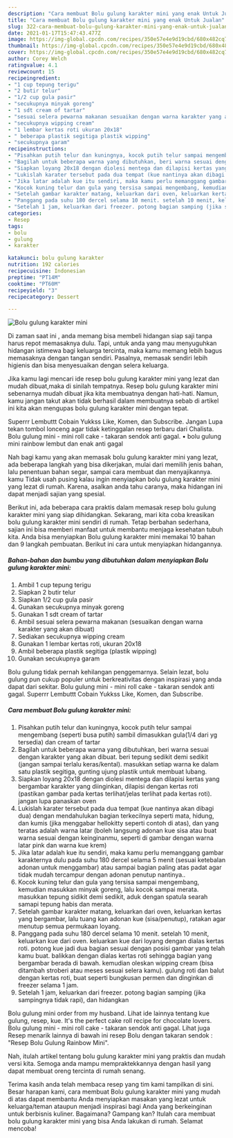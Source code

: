 ```yaml
---
description: "Cara membuat Bolu gulung karakter mini yang enak Untuk Jualan"
title: "Cara membuat Bolu gulung karakter mini yang enak Untuk Jualan"
slug: 322-cara-membuat-bolu-gulung-karakter-mini-yang-enak-untuk-jualan
date: 2021-01-17T15:47:43.477Z
image: https://img-global.cpcdn.com/recipes/350e57e4e9d19cbd/680x482cq70/bolu-gulung-karakter-mini-foto-resep-utama.jpg
thumbnail: https://img-global.cpcdn.com/recipes/350e57e4e9d19cbd/680x482cq70/bolu-gulung-karakter-mini-foto-resep-utama.jpg
cover: https://img-global.cpcdn.com/recipes/350e57e4e9d19cbd/680x482cq70/bolu-gulung-karakter-mini-foto-resep-utama.jpg
author: Corey Welch
ratingvalue: 4.1
reviewcount: 15
recipeingredient:
- "1 cup tepung terigu"
- "2 butir telur"
- "1/2 cup gula pasir"
- "secukupnya minyak goreng"
- "1 sdt cream of tartar"
- "sesuai selera pewarna makanan sesuaikan dengan warna karakter yang akan dibuat"
- "secukupnya wipping cream"
- "1 lembar kertas roti ukuran 20x18"
- " beberapa plastik segitiga plastik wipping"
- "secukupnya garam"
recipeinstructions:
- "Pisahkan putih telur dan kuningnya, kocok putih telur sampai mengembang (seperti busa putih) sambil dimasukkan gula(1/4 dari yg tersedia) dan cream of tartar"
- "Bagilah untuk beberapa warna yang dibutuhkan, beri warna sesuai dengan karakter yang akan dibuat. beri tepung sedikit demi sedikit (jangan sampai terlalu keras/kental). masukkan setiap warna ke dalam satu plastik segitiga, gunting ujung plastik untuk membuat lubang."
- "Siapkan loyang 20x18 dengan diolesi mentega dan dilapisi kertas yang bergambar karakter yang diinginkan, dilapisi dengan kertas roti (pastikan gambar pada kertas terlihat/jelas terlihat pada kertas roti). jangan lupa panaskan oven"
- "Lukislah karater tersebut pada dua tempat (kue nantinya akan dibagi dua) dengan mendahulukan bagian terkecilnya seperti mata, hidung, dan kumis (jika menggabar hellokitty seperti contoh di atas), dan yang teratas adalah warna latar (boleh langsung adonan kue sisa atau buat warna sesuai dengan keinginanmu, seperti di gambar dengan warna latar pink dan warna kue krem)"
- "Jika latar adalah kue itu sendiri, maka kamu perlu memanggang gambar karakternya dulu pada suhu 180 dercel selama 5 menit (sesuai ketebalan adonan untuk menggambar) atau sampai bagian paling atas padat agar tidak mudah tercampur dengan adonan penutup nantinya.."
- "Kocok kuning telur dan gula yang tersisa sampai mengembang, kemudian masukkan minyak goreng, lalu kocok sampai merata. masukkan tepung sidikit demi sedikit, aduk dengan spatula searah samapi tepung habis dan merata."
- "Setelah gambar karakter matang, keluarkan dari oven, keluarkan kertas yang bergambar, lalu tuang kan adonan kue (sisa/penutup), ratakan agar menutup semua permukaan loyang."
- "Panggang pada suhu 180 dercel selama 10 menit. setelah 10 menit, keluarkan kue dari oven. keluarkan kue dari loyang dengan dialas kertas roti. potong kue jadi dua bagian sesuai dengan posisi gambar yang telah kamu buat. balikkan dengan dialas kertas roti sehingga bagian yang bergambar berada di bawah. kemudian oleskan wipping cream (bisa ditambah stroberi atau meses sesuai selera kamu). gulung roti dan balut dengan kertas roti, buat seperti bungkusan permen dan dinginkan di freezer selama 1 jam."
- "Setelah 1 jam, keluarkan dari freezer. potong bagian samping (jika sampingnya tidak rapi), dan hidangkan"
categories:
- Resep
tags:
- bolu
- gulung
- karakter

katakunci: bolu gulung karakter 
nutrition: 192 calories
recipecuisine: Indonesian
preptime: "PT14M"
cooktime: "PT60M"
recipeyield: "3"
recipecategory: Dessert

---
```



![Bolu gulung karakter mini](https://img-global.cpcdn.com/recipes/350e57e4e9d19cbd/680x482cq70/bolu-gulung-karakter-mini-foto-resep-utama.jpg)

Di zaman  saat ini , anda memang bisa membeli hidangan siap saji tanpa harus repot memasaknya dulu. Tapi, untuk anda yang mau menyuguhkan hidangan istimewa bagi keluarga tercinta, maka kamu memang lebih bagus memasaknya dengan tangan sendiri. Pasalnya, memasak sendiri lebih higienis dan bisa menyesuaikan dengan selera keluarga.

Jika kamu lagi mencari ide resep bolu gulung karakter mini yang lezat dan mudah dibuat,maka di sinilah tempatnya. Resep bolu gulung karakter mini  sebenarnya mudah dibuat jika kita membuatnya dengan hati-hati. Namun, kamu jangan takut akan tidak berhasil dalam membuatnya 
sebab di artikel ini kita akan mengupas bolu gulung karakter mini dengan tepat.  

Superrr Lembuttt Cobain Yukkss Like, Komen, dan Subscribe. Jangan Lupa tekan tombol lonceng agar tidak ketinggalan resep terbaru dari Chalista. Bolu gulung mini - mini roll cake - takaran sendok anti gagal. • bolu gulung mini rainbow lembut dan enak anti gagal

Nah bagi kamu yang akan memasak bolu gulung karakter mini yang lezat, ada beberapa langkah yang bisa dikerjakan, mulai dari memilih jenis bahan, lalu penentuan bahan segar, sampai cara membuat dan menyajikannya. kamu Tidak usah pusing kalau ingin menyiapkan bolu gulung karakter mini yang lezat di rumah. Karena, asalkan anda  tahu caranya, maka hidangan ini dapat menjadi sajian yang spesial.

Berikut ini, ada beberapa cara praktis  dalam memasak resep bolu gulung karakter mini yang siap dihidangkan. Sekarang, mari kita coba kreasikan bolu gulung karakter mini sendiri di rumah. Tetap berbahan sederhana, sajian ini bisa memberi manfaat untuk membantu menjaga kesehatan tubuh kita. Anda bisa menyiapkan Bolu gulung karakter mini memakai 10 bahan dan 9 langkah pembuatan. Berikut ini cara untuk menyiapkan hidangannya.

<!--inarticleads1-->

##### Bahan-bahan dan bumbu yang dibutuhkan dalam menyiapkan Bolu gulung karakter mini:

1. Ambil 1 cup tepung terigu
1. Siapkan 2 butir telur
1. Siapkan 1/2 cup gula pasir
1. Gunakan secukupnya minyak goreng
1. Gunakan 1 sdt cream of tartar
1. Ambil sesuai selera pewarna makanan (sesuaikan dengan warna karakter yang akan dibuat)
1. Sediakan secukupnya wipping cream
1. Gunakan 1 lembar kertas roti, ukuran 20x18
1. Ambil  beberapa plastik segitiga (plastik wipping)
1. Gunakan secukupnya garam


Bolu gulung tidak pernah kehilangan penggemarnya. Selain lezat, bolu gulung pun cukup populer untuk berkreativitas dengan inspirasi yang anda dapat dari sekitar. Bolu gulung mini - mini roll cake - takaran sendok anti gagal. Superrr Lembuttt Cobain Yukkss Like, Komen, dan Subscribe. 

<!--inarticleads2-->

##### Cara membuat Bolu gulung karakter mini:

1. Pisahkan putih telur dan kuningnya, kocok putih telur sampai mengembang (seperti busa putih) sambil dimasukkan gula(1/4 dari yg tersedia) dan cream of tartar
1. Bagilah untuk beberapa warna yang dibutuhkan, beri warna sesuai dengan karakter yang akan dibuat. beri tepung sedikit demi sedikit (jangan sampai terlalu keras/kental). masukkan setiap warna ke dalam satu plastik segitiga, gunting ujung plastik untuk membuat lubang.
1. Siapkan loyang 20x18 dengan diolesi mentega dan dilapisi kertas yang bergambar karakter yang diinginkan, dilapisi dengan kertas roti (pastikan gambar pada kertas terlihat/jelas terlihat pada kertas roti). jangan lupa panaskan oven
1. Lukislah karater tersebut pada dua tempat (kue nantinya akan dibagi dua) dengan mendahulukan bagian terkecilnya seperti mata, hidung, dan kumis (jika menggabar hellokitty seperti contoh di atas), dan yang teratas adalah warna latar (boleh langsung adonan kue sisa atau buat warna sesuai dengan keinginanmu, seperti di gambar dengan warna latar pink dan warna kue krem)
1. Jika latar adalah kue itu sendiri, maka kamu perlu memanggang gambar karakternya dulu pada suhu 180 dercel selama 5 menit (sesuai ketebalan adonan untuk menggambar) atau sampai bagian paling atas padat agar tidak mudah tercampur dengan adonan penutup nantinya..
1. Kocok kuning telur dan gula yang tersisa sampai mengembang, kemudian masukkan minyak goreng, lalu kocok sampai merata. masukkan tepung sidikit demi sedikit, aduk dengan spatula searah samapi tepung habis dan merata.
1. Setelah gambar karakter matang, keluarkan dari oven, keluarkan kertas yang bergambar, lalu tuang kan adonan kue (sisa/penutup), ratakan agar menutup semua permukaan loyang.
1. Panggang pada suhu 180 dercel selama 10 menit. setelah 10 menit, keluarkan kue dari oven. keluarkan kue dari loyang dengan dialas kertas roti. potong kue jadi dua bagian sesuai dengan posisi gambar yang telah kamu buat. balikkan dengan dialas kertas roti sehingga bagian yang bergambar berada di bawah. kemudian oleskan wipping cream (bisa ditambah stroberi atau meses sesuai selera kamu). gulung roti dan balut dengan kertas roti, buat seperti bungkusan permen dan dinginkan di freezer selama 1 jam.
1. Setelah 1 jam, keluarkan dari freezer. potong bagian samping (jika sampingnya tidak rapi), dan hidangkan


Bolu gulung mini order from my husband. Lihat ide lainnya tentang kue gulung, resep, kue. It&#39;s the perfect cake roll recipe for chocolate lovers. Bolu gulung mini - mini roll cake - takaran sendok anti gagal. Lihat juga Resep menarik lainnya di bawah ini resep Bolu dengan takaran sendok : &#34;Resep Bolu Gulung Rainbow Mini&#34;. 

Nah, itulah artikel tentang  bolu gulung karakter mini  yang praktis dan mudah versi kita. Semoga anda mampu mempraktekkannya dengan hasil yang dapat membuat oreng tercinta di rumah senang. 

Terima kasih anda telah membaca resep yang tim kami tampilkan di sini. Besar harapan kami, cara membuat  Bolu gulung karakter mini yang mudah di atas dapat membantu Anda menyiapkan masakan yang lezat untuk keluarga/teman ataupun menjadi inspirasi bagi Anda yang berkeinginan untuk berbisnis kuliner. Bagaimana? Gampang kan? Itulah cara membuat bolu gulung karakter mini yang bisa Anda lakukan di rumah. Selamat mencoba!

